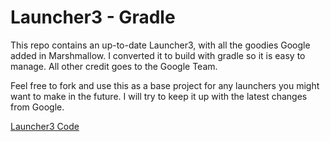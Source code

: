 # Launcher3 - Gradle

This repo contains an up-to-date Launcher3, with all the goodies Google added in Marshmallow. I converted it to build with gradle so it is easy to manage. All other credit goes to the Google Team.

Feel free to fork and use this as a base project for any launchers you might want to make in the future. I will try to keep it up with the latest changes from Google.

[Launcher3 Code](https://android.googlesource.com/platform/packages/apps/Launcher3/)
